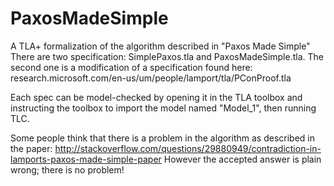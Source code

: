 # PaxosMadeSimple
A TLA+ formalization of the algorithm described in "Paxos Made Simple"
There are two specification: SimplePaxos.tla and PaxosMadeSimple.tla.
The second one is a modification of a specification found here: 
research.microsoft.com/en-us/um/people/lamport/tla/PConProof.tla

Each spec can be model-checked by opening it in the TLA toolbox and instructing the toolbox to import the model named "Model_1", then running TLC.

Some people think that there is a problem in the algorithm as described in the paper:
http://stackoverflow.com/questions/29880949/contradiction-in-lamports-paxos-made-simple-paper
However the accepted answer is plain wrong; there is no problem!
